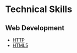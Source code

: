 # Technical Skills

## Web Development

-  [HTTP](https://github.com/chesterheng/technical-skills/blob/main/http.md)
-  [HTML5](https://github.com/chesterheng/technical-skills/blob/main/html5.md)
